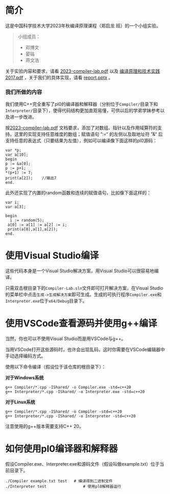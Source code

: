 # 简介

这是中国科学技术大学2023年秋编译原理课程（郑启龙 班）的一个小组实验。

> 小组成员：
>
> * 邓博文
> * 晏铭
> * 蒋文浩

关于实验内容和要求，请看 [2023-compiler-lab.pdf](Docs/2023-compiler-lab.pdf) 以及 [编译原理和技术实践2017.pdf](Docs/编译原理和技术实践2017.pdf) ，关于我们的具体实现，请看 [report.pptx](Docs\report.pptx) 。



### 我们所做的内容

我们使用C++完全重写了pl0的编译器和解释器（分别位于`Compiler/`目录下和`Interpreter/`目录下），使得代码结构更加直观易懂，可供以后的学弟学妹参考以及进一步改进。

按[2023-compiler-lab.pdf](Docs/2023-compiler-lab.pdf) 文档要求，添加了对数组、指针以及作用域算符的支持。这里的实现支持任意维度的数组；赋值语句 ”:=“ 的左侧以及取地址符 ”&“ 后支持任意的表达式（只要结果为左值），例如可以编译像下面这样的pl0源码：

```
var *p;
var a[10];
begin
p := &a[0];
p := p+1;
*(p+1) := 7;
print(a[2]);	//输出7
end.
```

此外还实现了内置的random函数和连续的赋值语句，比如像下面这样的：

```
var i;
var a[3];

begin
  i := random(5);
 a[0] := a[1] := a[2] := i;
 print(a[0],a[1],a[2]);
end.
```



# 使用Visual Studio编译

这些代码本身是一个Visual Studio解决方案，用Visual Studio可以很容易地编译。

只需双击根目录下的`Compiler-Lab.sln`文件即可打开解决方案，在Visual Studio的菜单栏中点击`生成->生成解决方案`即可生成。生成的可执行程序`Compiler.exe`和`Interpreter.exe`位于`x64/Debug`目录下。



# 使用VSCode查看源码并使用g++编译

当然，你也可以不使用Visual Studio而是用VSCode与g++。

当用VSCode打开这些源码时，也许会出现乱码，这时你需要在VSCode编辑器中手动选择编码方式。

使用以下命令编译（假设位于该仓库的根目录下）：

**对于Windows系统**

```shell
g++ Compiler/*.cpp -IShared/ -o Compiler.exe -std=c++20
g++ Interpreter/*.cpp -IShared/ -o Interpreter.exe -std=c++20
```

**对于Linux系统**

```shell
g++ Compiler/*.cpp -IShared/ -o Compiler -std=c++20
g++ Interpreter/*.cpp -IShared/ -o Interpreter -std=c++20
```

注意使用的g++版本需要支持C++ 20。



# 如何使用pl0编译器和解释器

假设Compiler.exe、Interpreter.exe和源码文件（假设叫做example.txt）位于当前目录下。

```shell
./Compiler example.txt test   # 编译得到二进制文件
./Interpreter test			      # 使用pl0解释器运行
```

